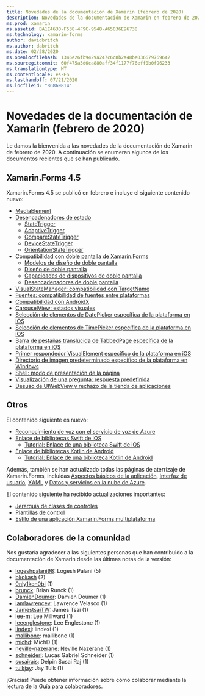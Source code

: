 ```yaml
---
title: Novedades de la documentación de Xamarin (febrero de 2020)
description: Novedades de la documentación de Xamarin en febrero de 2020.
ms.prod: xamarin
ms.assetid: BA1E4630-F538-4F9C-9548-A65036E96738
ms.technology: xamarin-forms
author: davidbritch
ms.author: dabritch
ms.date: 02/28/2020
ms.openlocfilehash: 1346e26fb9429a247c6c8b2a48be036679769642
ms.sourcegitcommit: 60f475a3d6ca880aff34f1177f76eff0b0f96233
ms.translationtype: HT
ms.contentlocale: es-ES
ms.lasthandoff: 07/21/2020
ms.locfileid: "86869814"
---
```

# <a name="xamarin-docs-whats-new-february-2020"></a>Novedades de la documentación de Xamarin (febrero de 2020)

Le damos la bienvenida a las novedades de la documentación de Xamarin de febrero de 2020. A continuación se enumeran algunos de los documentos recientes que se han publicado.

## <a name="xamarinforms-45"></a>Xamarin.Forms 4.5

Xamarin.Forms 4.5 se publicó en febrero e incluye el siguiente contenido nuevo:

- [MediaElement](~/xamarin-forms/user-interface/mediaelement.md)
- [Desencadenadores de estado](~/xamarin-forms/app-fundamentals/triggers.md#state-triggers)
  - [StateTrigger](~/xamarin-forms/app-fundamentals/triggers.md#state-trigger)
  - [AdaptiveTrigger](~/xamarin-forms/app-fundamentals/triggers.md#adaptive-trigger)
  - [CompareStateTrigger](~/xamarin-forms/app-fundamentals/triggers.md#compare-state-trigger)
  - [DeviceStateTrigger](~/xamarin-forms/app-fundamentals/triggers.md#device-state-trigger)
  - [OrientationStateTrigger](~/xamarin-forms/app-fundamentals/triggers.md#orientation-state-trigger)
- [Compatibilidad con doble pantalla de Xamarin.Forms](~/xamarin-forms/app-fundamentals/dual-screen/index.md)
  - [Modelos de diseño de doble pantalla](~/xamarin-forms/app-fundamentals/dual-screen/design-patterns.md)
  - [Diseño de doble pantalla](~/xamarin-forms/app-fundamentals/dual-screen/twopaneview.md)
  - [Capacidades de dispositivos de doble pantalla](~/xamarin-forms/app-fundamentals/dual-screen/dual-screen-info.md)
  - [Desencadenadores de doble pantalla](~/xamarin-forms/app-fundamentals/dual-screen/triggers.md)  
- [VisualStateManager: compatibilidad con TargetName](~/xamarin-forms/user-interface/visual-state-manager.md#set-state-on-multiple-elements)
- [Fuentes: compatibilidad de fuentes entre plataformas](~/xamarin-forms/user-interface/text/fonts.md#use-a-custom-font)
- [Compatibilidad con AndroidX](~/xamarin-forms/platform/android/androidx-migration.md)
- [CarouselView: estados visuales](~/xamarin-forms/user-interface/carouselview/interaction.md#define-visual-states)
- [Selección de elementos de DatePicker específica de la plataforma en iOS](~/xamarin-forms/platform/ios/datepicker-selection.md)
- [Selección de elementos de TimePicker específica de la plataforma en iOS](~/xamarin-forms/platform/ios/timepicker-selection.md)
- [Barra de pestañas translúcida de TabbedPage específica de la plataforma en iOS](~/xamarin-forms/platform/ios/tabbedpage-translucent-tabbar.md)
- [Primer respondedor VisualElement específico de la plataforma en iOS](~/xamarin-forms/platform/ios/visualelement-first-responder.md)
- [Directorio de imagen predeterminado específico de la plataforma en Windows](~/xamarin-forms/platform/windows/default-image-directory.md)
- [Shell: modo de presentación de la página](~/xamarin-forms/app-fundamentals/shell/configuration.md#set-page-presentation-mode)
- [Visualización de una pregunta: respuesta predefinida](~/xamarin-forms/user-interface/pop-ups.md#display-a-prompt)
- [Desuso de UIWebView y rechazo de la tienda de aplicaciones](~/xamarin-forms/user-interface/webview.md#uiwebview-deprecation-and-app-store-rejection-itms-90809)

## <a name="other"></a>Otros

El contenido siguiente es nuevo:

- [Reconocimiento de voz con el servicio de voz de Azure](~/xamarin-forms/data-cloud/azure-cognitive-services/speech-recognition.md)
- [Enlace de bibliotecas Swift de iOS](~/ios/platform/binding-swift/index.md)
  - [Tutorial: Enlace de una biblioteca Swift de iOS](~/ios/platform/binding-swift/walkthrough.md)
- [Enlace de bibliotecas Kotlin de Android](~/android/platform/binding-kotlin-library/index.md)
  - [Tutorial: Enlace de una biblioteca Kotlin de Android](~/android/platform/binding-kotlin-library/walkthrough.md)

Además, también se han actualizado todas las páginas de aterrizaje de Xamarin.Forms, incluidas [Aspectos básicos de la aplicación](~/xamarin-forms/app-fundamentals/index.yml), [Interfaz de usuario](~/xamarin-forms/user-interface/index.yml), [XAML](~/xamarin-forms/xaml/index.yml) y [Datos y servicios en la nube de Azure](~/xamarin-forms/data-cloud/index.yml).

El contenido siguiente ha recibido actualizaciones importantes:

- [Jerarquía de clases de controles](~/xamarin-forms/internals/class-hierarchy.md)
- [Plantillas de control](~/xamarin-forms/app-fundamentals/templates/control-template.md)
- [Estilo de una aplicación Xamarin.Forms multiplataforma](~/get-started/quickstarts/styling.md)

## <a name="community-contributors"></a>Colaboradores de la comunidad

Nos gustaría agradecer a las siguientes personas que han contribuido a la documentación de Xamarin desde las últimas notas de la versión:

- [logeshpalani98](https://github.com/logeshpalani98): Logesh Palani (5)
- [bkokash](https://github.com/bkokash) (2)
- [0nly1ken0bi](https://github.com/0nly1ken0bi) (1)
- [brunck](https://github.com/brunck): Brian Runck (1)
- [DamienDoumer](https://github.com/DamienDoumer): Damien Doumer (1)
- [iamlawrencev](https://github.com/iamlawrencev): Lawrence Velasco (1)
- [JamestsaiTW](https://github.com/JamestsaiTW): James Tsai (1)
- [lee-m](https://github.com/lee-m): Lee Millward (1)
- [leeenglestone](https://github.com/leeenglestone): Lee Englestone (1)
- [lindexi](https://github.com/lindexi): lindexi (1)
- [mallibone](https://github.com/mallibone): mallibone (1)
- [michd](https://github.com/michd): MichD (1)
- [neville-nazerane](https://github.com/neville-nazerane): Neville Nazerane (1)
- [schneiderl](https://github.com/schneiderl): Lucas Gabriel Schneider (1)
- [susairajs](https://github.com/susairajs): Delpin Susai Raj (1)
- [tulkjay](https://github.com/tulkjay): Jay Tulk (1)

¡Gracias! Puede obtener información sobre cómo colaborar mediante la lectura de la [Guía para colaboradores](https://github.com/MicrosoftDocs/xamarin-docs/blob/live/CONTRIBUTING.md).
